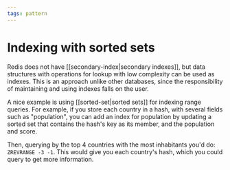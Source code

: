 ```yaml
---
tags: pattern
---
```


# Indexing with sorted sets
Redis does not have [[secondary-index|secondary indexes]], but data structures with operations for lookup with low complexity can be used as indexes. This is an approach unlike other databases, since the responsibility of maintaining and using indexes falls on the user.

A nice example is using [[sorted-set|sorted sets]] for indexing range queries. For example, if you store each country in a hash, with several fields such as "population", you can add an index for population by updating a sorted set that contains the hash's key as its member, and the population and score.

Then, querying by the top 4 countries with the most inhabitants you'd do: `ZREVRANGE -3 -1`. This would give you each country's hash, which you could query to get more information.
